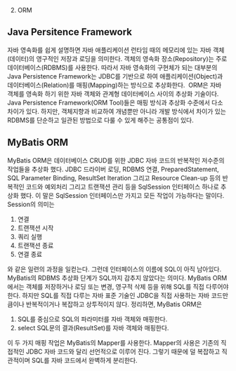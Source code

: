 2. ORM

## Java Persitence Framework
 자바 영속화를 쉽게 설명하면 자바 애플리케이션 런타임 때의 메모리에 있는 자바 객체(데이터)의 영구적인 저장과 로딩을 의미한다. 객체의 영속화 장소(Repository)는 주로 데이터베이스(RDBMS)를 사용한다. 따라서 자바 영속화의 구현체가 되는 대부분의 Java Persistence Framework는 JDBC를 기반으로 하여 애플리케이션(Object)과 데이터베이스(Relation)를 매핑(Mapping)하는 방식으로 추상화한다. 
 ORM은 자바 객체를 영속화 하기 위한 자바 객체와 관계형 데이터베이스 사이의 추상화 기술이다. Java Persistence Framework(ORM Tool)들은 매핑 방식과 추상화 수준에서 다소 차이가 있다. 하지만, 객체지향과 비교하여 개념뿐만 아니라 개발 방식에서 차이가 있는 RDBMS를 단순하고 일관된 방법으로 다룰 수 있게 해주는 공통점이 있다.

## MyBatis ORM
 MyBatis ORM은 데이터베이스 CRUD를 위한 JDBC 자바 코드의 반복적인 저수준의 작업들을 추상화 했다. JDBC 드라이버 로딩, RDBMS 연결, PreparedStatement, SQL Parameter Binding, ResultSet Iteration 그리고 Resource Clean-up 등의 반복적인 코드와 예외처리 그리고 트랜잭션 관리 등을 SqlSession 인터페이스 하나로 추상화 했다. 이 말은 SqlSession 인터페이스만 가지고 모든 작업이 가능하다는 말이다. Session의 의미는

1.  연결
2.  트랜잭션 시작
3.  쿼리 실행
4.  트랜잭션 종료
5.  연결 종료

 와 같은 일련의 과정을 일컫는다. 그런데 인터페이스의 이름에 SQL이 아직 남아있다. MyBatis의 RDBMS 추상화 단계가 SQL까지 감추지 않았다는 의미다. MyBatis ORM에서는 객체를 저장하거나 로딩 또는 변경, 영구적 삭제 등을 위해 SQL를 직접 다루어야 한다. 하지만 SQL를 직접 다루는 자바 표준 기술인 JDBC을 직접 사용하는 자바 코드만큼이나 반복적이거나 복잡하고 상투적이지 않다. 정리하면, MyBatis ORM은

1.  SQL를 중심으로 SQL의 파라미터를 자바 객체와 매핑한다.
2.  select SQL문의 결과(ResultSet)를 자바 객체와 매핑한다.

 이 두 가지 매핑 작업은 MyBatis의 Mapper를 사용한다. Mapper의 사용은 기존의 직접적인 JDBC 자바 코드와 달리 선언적으로 이루어 진다. 그렇기 때문에 덜 복잡하고 직관적이며 SQL를 자바 코드에서 완벽하게 분리한다.